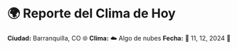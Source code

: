 # 🌍 Reporte del Clima de Hoy

**Ciudad:** Barranquilla, CO 🌐
**Clima:** ☁️ Algo de nubes
**Fecha:** 📅 11, 12, 2024 🚀
